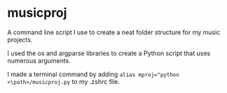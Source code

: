# musicproj

A command line script I use to create a neat folder structure for my music projects.

I used the os and argparse libraries to create a Python script that uses numerous arguments.

I made a terminal command by adding `alias mproj="python <\path>/musicproj.py` to my .zshrc file.
